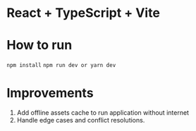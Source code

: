 # React + TypeScript + Vite

# How to run
```npm install```
```npm run dev or yarn dev```

# Improvements
1. Add offline assets cache to run application without internet
2. Handle edge cases and conflict resolutions. 
